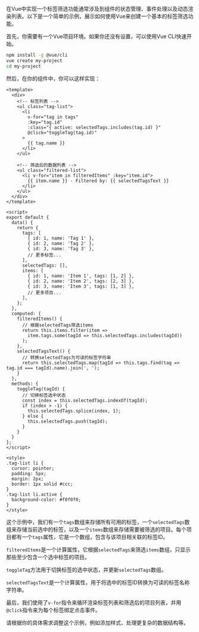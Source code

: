 在Vue中实现一个标签筛选功能通常涉及到组件的状态管理、事件处理以及动态渲染列表。以下是一个简单的示例，展示如何使用Vue来创建一个基本的标签筛选功能。

首先，你需要有一个Vue项目环境。如果你还没有设置，可以使用Vue CLI快速开始。

```bash
npm install -g @vue/cli
vue create my-project
cd my-project
```

然后，在你的组件中，你可以这样实现：

```vue
<template>
  <div>
    <!-- 标签列表 -->
    <ul class="tag-list">
      <li
        v-for="tag in tags"
        :key="tag.id"
        :class="{ active: selectedTags.includes(tag.id) }"
        @click="toggleTag(tag.id)"
      >
        {{ tag.name }}
      </li>
    </ul>

    <!-- 筛选后的数据列表 -->
    <ul class="filtered-list">
      <li v-for="item in filteredItems" :key="item.id">
        {{ item.name }} - Filtered by: {{ selectedTagsText }}
      </li>
    </ul>
  </div>
</template>

<script>
export default {
  data() {
    return {
      tags: [
        { id: 1, name: 'Tag 1' },
        { id: 2, name: 'Tag 2' },
        { id: 3, name: 'Tag 3' },
        // 更多标签...
      ],
      selectedTags: [],
      items: [
        { id: 1, name: 'Item 1', tags: [1, 2] },
        { id: 2, name: 'Item 2', tags: [2, 3] },
        { id: 3, name: 'Item 3', tags: [1, 3] },
        // 更多项目...
      ],
    };
  },
  computed: {
    filteredItems() {
      // 根据selectedTags筛选items
      return this.items.filter(item =>
        item.tags.some(tagId => this.selectedTags.includes(tagId))
      );
    },
    selectedTagsText() {
      // 转换selectedTags为可读的标签字符串
      return this.selectedTags.map(tagId => this.tags.find(tag => tag.id === tagId).name).join(', ');
    }
  },
  methods: {
    toggleTag(tagId) {
      // 切换标签选中状态
      const index = this.selectedTags.indexOf(tagId);
      if (index > -1) {
        this.selectedTags.splice(index, 1);
      } else {
        this.selectedTags.push(tagId);
      }
    }
  }
};
</script>

<style>
.tag-list li {
  cursor: pointer;
  padding: 5px;
  margin: 2px;
  border: 1px solid #ccc;
}
.tag-list li.active {
  background-color: #f0f0f0;
}
</style>
```

这个示例中，我们有一个`tags`数组来存储所有可用的标签，一个`selectedTags`数组来存储当前选中的标签，以及一个`items`数组来存储需要被筛选的项目。每个项目都有一个`tags`属性，它是一个数组，包含与该项目相关联的标签ID。

`filteredItems`是一个计算属性，它根据`selectedTags`来筛选`items`数组，只显示那些至少包含一个选中标签的项目。

`toggleTag`方法用于切换标签的选中状态，并更新`selectedTags`数组。

`selectedTagsText`是一个计算属性，用于将选中的标签ID转换为可读的标签名称字符串。

最后，我们使用了`v-for`指令来循环渲染标签列表和筛选后的项目列表，并用`@click`指令来为每个标签绑定点击事件。

请根据你的具体需求调整这个示例，例如添加样式、处理更复杂的数据结构等。